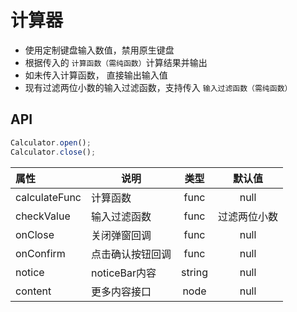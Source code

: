 # 计算器

- 使用定制键盘输入数值，禁用原生键盘
- 根据传入的 `计算函数（需纯函数）`计算结果并输出
- 如未传入计算函数， 直接输出输入值
- 现有过滤两位小数的输入过滤函数，支持传入 `输入过滤函数（需纯函数）`



## API

```js
Calculator.open();
Calculator.close();
```


| 属性   | 说明      |   类型   |   默认值   |
| :-------- | ------ | :----: | :-----: |
| calculateFunc | 计算函数 | func | null |
| checkValue | 输入过滤函数 | func | 过滤两位小数 |
| onClose | 关闭弹窗回调 | func | null |
| onConfirm | 点击确认按钮回调 | func | null |
| notice | noticeBar内容 | string | null |
| content | 更多内容接口 | node | null |
